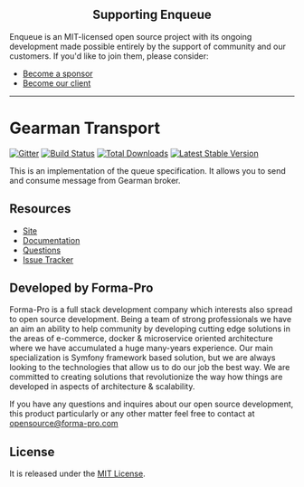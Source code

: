 <h2 align="center">Supporting Enqueue</h2>

Enqueue is an MIT-licensed open source project with its ongoing development made possible entirely by the support of community and our customers. If you'd like to join them, please consider:

- [Become a sponsor](https://www.patreon.com/makasim)
- [Become our client](http://forma-pro.com/)

---

# Gearman Transport

[![Gitter](https://badges.gitter.im/php-enqueue/Lobby.svg)](https://gitter.im/php-enqueue/Lobby)
[![Build Status](https://img.shields.io/github/actions/workflow/status/php-enqueue/gearman/ci.yml?branch=master)](https://github.com/php-enqueue/gearman/actions?query=workflow%3ACI)
[![Total Downloads](https://poser.pugx.org/enqueue/gearman/d/total.png)](https://packagist.org/packages/enqueue/gearman)
[![Latest Stable Version](https://poser.pugx.org/enqueue/gearman/version.png)](https://packagist.org/packages/enqueue/gearman)

This is an implementation of the queue specification. It allows you to send and consume message from Gearman broker.

## Resources

* [Site](https://enqueue.forma-pro.com/)
* [Documentation](https://php-enqueue.github.io/transport/gearman/)
* [Questions](https://gitter.im/php-enqueue/Lobby)
* [Issue Tracker](https://github.com/php-enqueue/enqueue-dev/issues)

## Developed by Forma-Pro

Forma-Pro is a full stack development company which interests also spread to open source development.
Being a team of strong professionals we have an aim an ability to help community by developing cutting edge solutions in the areas of e-commerce, docker & microservice oriented architecture where we have accumulated a huge many-years experience.
Our main specialization is Symfony framework based solution, but we are always looking to the technologies that allow us to do our job the best way. We are committed to creating solutions that revolutionize the way how things are developed in aspects of architecture & scalability.

If you have any questions and inquires about our open source development, this product particularly or any other matter feel free to contact at opensource@forma-pro.com

## License

It is released under the [MIT License](LICENSE).

